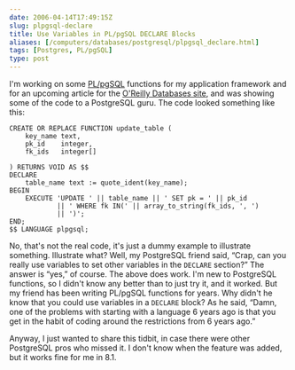 ```yaml
--- 
date: 2006-04-14T17:49:15Z
slug: plpgsql-declare
title: Use Variables in PL/pgSQL DECLARE Blocks
aliases: [/computers/databases/postgresql/plpgsql_declare.html]
tags: [Postgres, PL/pgSQL]
type: post
---
```


I'm working on some [PL/pgSQL] functions for my application framework and for an
upcoming article for the [O'Reilly Databases site], and was showing some of the
code to a PostgreSQL guru. The code looked something like this:

``` plpgsql
CREATE OR REPLACE FUNCTION update_table (
    key_name text,
    pk_id    integer,
    fk_ids   integer[]

) RETURNS VOID AS $$
DECLARE
    table_name text := quote_ident(key_name);
BEGIN
    EXECUTE 'UPDATE ' || table_name || ' SET pk = ' || pk_id
            || ' WHERE fk IN(' || array_to_string(fk_ids, ', ')
            || ')';
END;
$$ LANGUAGE plpgsql;
```

No, that's not the real code, it's just a dummy example to illustrate something.
Illustrate what? Well, my PostgreSQL friend said, “Crap, can you really use
variables to set other variables in the `DECLARE` section?” The answer is “yes,”
of course. The above does work. I'm new to PostgreSQL functions, so I didn't
know any better than to just try it, and it worked. But my friend has been
writing PL/pgSQL functions for years. Why didn't he know that you could use
variables in a `DECLARE` block? As he said, “Damn, one of the problems with
starting with a language 6 years ago is that you get in the habit of coding
around the restrictions from 6 years ago.”

Anyway, I just wanted to share this tidbit, in case there were other PostgreSQL
pros who missed it. I don't know when the feature was added, but it works fine
for me in 8.1.

  [PL/pgSQL]: http://www.postgresql.org/docs/current/interactive/plpgsql.html
    "Read the PL/pgSQL Docs"
  [O'Reilly Databases site]: http://www.oreillynet.com/databases/
    "O'Reilly Databases"
